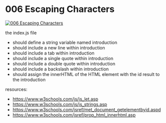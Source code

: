 # 006 Escaping Characters

[![006 Escaping Characters](https://img.youtube.com/vi/yv9RxNSFydg/0.jpg)](https://www.youtube.com/watch?v=yv9RxNSFydg)

the index.js file
- should define a string variable named introduction
- should include a new line within introduction
- should include a tab within introduction
- should include a single quote within introduction
- should include a double quote within introduction
- should include a backslash within introduction
- should assign the innerHTML of the HTML element with the id result to the introduction

resources:
- https://www.w3schools.com/js/js_let.asp
- https://www.w3schools.com/js/js_strings.asp
- https://www.w3schools.com/jsref/met_document_getelementbyid.aspd
- https://www.w3schools.com/jsref/prop_html_innerhtml.asp